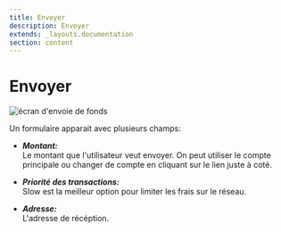 ```yaml
---
title: Envoyer
description: Envoyer
extends: _layouts.documentation
section: content
---
```


# Envoyer

<img src="/assets/img/send.jpg" alt="écran d'envoie de fonds">

Un formulaire apparait avec plusieurs champs:

* ***Montant:***  
Le montant que l'utilisateur veut envoyer. On peut utiliser le compte principale ou changer de compte en cliquant sur le lien juste à coté.

* ***Priorité des transactions:***  
Slow est la meilleur option pour limiter les frais sur le réseau.

* ***Adresse:***  
L'adresse de récéption.